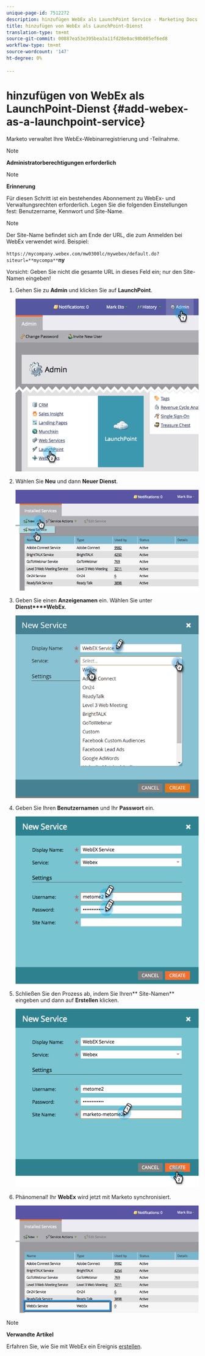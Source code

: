 ```yaml
---
unique-page-id: 7512272
description: hinzufügen WebEx als LaunchPoint Service - Marketing Docs - Produktdokumentation
title: hinzufügen von WebEx als LaunchPoint-Dienst
translation-type: tm+mt
source-git-commit: 00887ea53e395bea3a11fd28e0ac98b085ef6ed8
workflow-type: tm+mt
source-wordcount: '147'
ht-degree: 0%

---
```



# hinzufügen von WebEx als LaunchPoint-Dienst {#add-webex-as-a-launchpoint-service}

Marketo verwaltet Ihre WebEx-Webinarregistrierung und -Teilnahme.

>[!NOTE]
>
>**Administratorberechtigungen erforderlich**

>[!NOTE]
>
>**Erinnerung**
>
>Für diesen Schritt ist ein bestehendes Abonnement zu WebEx- und Verwaltungsrechten erforderlich. Legen Sie die folgenden Einstellungen fest: Benutzername, Kennwort und Site-Name.

>[!NOTE]
>
>Der Site-Name befindet sich am Ende der URL, die zum Anmelden bei WebEx verwendet wird. Beispiel:
>
>`https://mycompany.webex.com/mw0300lc/mywebex/default.do?siteurl=**mycompa**`**ny**
>
>Vorsicht: Geben Sie nicht die gesamte URL in dieses Feld ein; nur den Site-Namen eingeben!

1. Gehen Sie zu **Admin** und klicken Sie auf **LaunchPoint**.

   ![](assets/image2015-4-23-11-3a20-3a43.png)

1. Wählen Sie **Neu** und dann **Neuer Dienst**.

   ![](assets/webex-new-service.png)

1. Geben Sie einen **Anzeigenamen** ein. Wählen Sie unter **Dienst****WebEx**.

   ![](assets/new-service-webex.png)

1. Geben Sie Ihren **Benutzernamen** und Ihr **Passwort** ein.

   ![](assets/image2015-4-24-18-3a56-3a56.png)

1. Schließen Sie den Prozess ab, indem Sie Ihren** Site-Namen** eingeben und dann auf **Erstellen** klicken.

   ![](assets/image2015-4-24-18-3a58-3a43.png)

1. Phänomenal! Ihr **WebEx** wird jetzt mit Marketo synchronisiert.

   ![](assets/webex.png)

>[!NOTE]
>
>**Verwandte Artikel**
>
>Erfahren Sie, wie Sie mit WebEx ein Ereignis [erstellen](../../../product-docs/demand-generation/events/create-an-event/create-an-event-with-webex.md).

